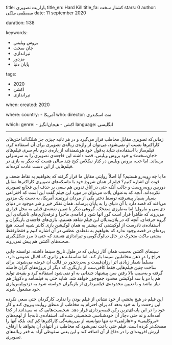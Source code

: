 
title: پارازیت تصویری 
title_en: Hard Kill 
title_fa: کشتار سخت
stars: 0
author: مصطفی ملکی
date: 11 september 2020

duration: 1:38

keywords:
  - بروس ویلیس 
  - جان سخت
  - تیراندازی
  - مزدور
  - پایان دنیا 

tags:
  - 2020
  - اکشن
  - تیراندازی  

when:
  created: 2020

where:
  country:
    - آمریکا
who:
  director: مت اسکندری

which:
  genre:
    - اکشن
    - هیجان‌انگیز
  language: انگلیسی

---

زمانی‌که تصویری مقابل مخاطب قرار می‌گیرد و در هر ثانیه چیزی جز شلنگ‌انداختن‌های کاراکترها نصیب او نمی‌شود، می‌توان از واژه‌ی زباله‌ی تصویری برای آن استفاده کرد. فیلم‌ساز با استفاده‌ی شاید به‌قول خود هوشمندانه از پاره‌‌ی دوم نامِ سری فیلم‌های «جان‌سخت» و خود بروس ویلیس، قصد داشته این فاجعه‌ي تصویری را به سرمنزلی برساند. اما خب، بروس ویلیس در کنار نیکلاس کیج چند سالی هست که دیگر به بازی در فیلم‌هایی از این دست عادت کرده‌اند. 

ما با چه رو‌به‌رو هستیم؟‌ آیا اصلاً روایتی مقابل ما قرار گرفته که بخواهیم به نقاط ضعف و قوت آن اشاره کنیم؟ فیلم از همان شروع خود با ماسکه‌های تصویری کاراکترها مقابل دوربین رو‌به‌روست و جالب آنکه حتی در اتاق تدوین هم سعی بر حذف این فجایع تصویری نکرده‌اند. آنچه که به‌عنوان پلات می‌توان در مورد این فیلم گفت این است که اختراعی بسیار بسیار پیشرفته توسط دختر یکی از مردان ثروتمند آمریکا، به دست یک مزدور می‌افتد که قصد دارد با آن دنیای را به پایان برساند. همان تفکر خیر و شر موجود در دنیای دی‌سی و مارول؛‌ اما به‌طرزی مضحک. گروهی دیگر با تعیین نقشه‌ی قبلی به محل قراری می‌روند که ظاهراً قرار است گور آنها شود و ادامه‌ی ماجرا و ترقه‌بازی‌های ناشیانه‌ی این گروه حرفه‌ای. آنچه که در پلان‌به‌پلان این فیلم شاهد هستیم، بازی‌های فاجعه‌‌ی بازیگران و استفاده‌ی نادرست از لوکیشنی که بیشتر به همان لوکیشن بازی کانتر شبیه است. هیچ پرده‌ای در قصه وجود ندارد که بخواهیم به نقطه‌ی عطفی در آن اشاره کنیم و فقط‌و‌فقط مشتی ماکت متحرک در حال دیالوگ‌گویی و تیراندازی هستند که حتی تا مرز شکل‌گیری صحنه‌های اکشن هم پیش نمی‌روند. 

سینمای اکشن به‌سبب همان آثار زیبایی که در طول تاریخ سینما داشته، توانسته جایی فراخ را در ذهن مخاطبین سینما باز کند. اما متأسفانه هر ژانری که اقبال عمومی دارد، مسلماً شمار زیادی اثر ارزان‌قیمت و به‌درد‌نخور در قالب آن عرضه می‌شوند. برای ساخت چنین فیلم‌هایی فقط کافی‌ست از بازیگری که دیگر از پروژه‌های گران فاصله گرفته و به‌سبب بالا رفتن سن پیشنهاد چندانی به او نمی‌شود استفاده کرد و بقیه‌ی تولید هم با دو یا سه لوکیشن محدود جمع‌جور خواهد شد. شاید حتی به فیلمنامه‌ و دکوپاژ هم نیاز نباشد و با تعیین محدوده‌ی فیلمبرداری از بازیگران خواسته شود به دزد‌و‌پلیس‌بازی خود مشغول شوند. 

این فیلم در هیچ بخشی از خود نشانی از فیلم بودن را ندارد. کارگردان حتی سعی نکرده این زحمت را به خود بدهد که برای احترام به مخاطب از منطق روایت پیروی کند و کار خود را در این پایه‌ای‌ترین رکن قصه‌پردازی قرار دهد. شخصیت‌هایی که نه می‌دانند از کجا آمده‌اند و نه حتی دچار آن خودشناسی شخصیتی شده‌اند. استفاده‌ی نابه‌جا از لهجه‌های «بروکلینی» و «هارلمی» نه تنها نتوانسته از بی‌ریشه‌گی کاراکترها کم کند، بلکه آنها را مضحک‌تر کرده است. فیلم حتی باعث نمی‌شود که مخاطب در انتهای آن بخواهد با ارفاق، ارزش افزوده‌ای را در دفاع از آن اضافه کند و این یعنی سقوطی آزاد به قعر زباله‌های تصویری.